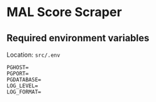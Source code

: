 # MAL Score Scraper

## Required environment variables

Location: `src/.env`

```
PGHOST=
PGPORT=
PGDATABASE=
LOG_LEVEL=
LOG_FORMAT=
```